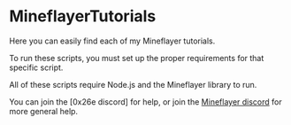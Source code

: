 # MineflayerTutorials
Here you can easily find each of my Mineflayer tutorials.

To run these scripts, you must set up the proper requirements for that specific script.

All of these scripts require Node.js and the Mineflayer library to run.

You can join the [0x26e discord] for help, or join the [Mineflayer discord](https://discord.gg/PXbmVHkKXh) for more general help.
